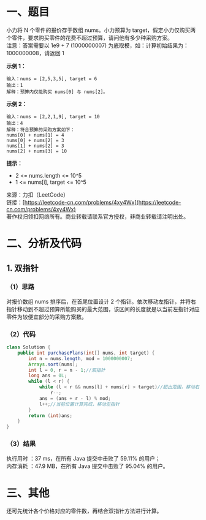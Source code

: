 # 一、题目
小力将 N 个零件的报价存于数组 nums。小力预算为 target，假定小力仅购买两个零件，要求购买零件的花费不超过预算，请问他有多少种采购方案。      
注意：答案需要以 1e9 + 7 (1000000007) 为底取模，如：计算初始结果为：1000000008，请返回 1       
      
**示例 1：**     
```
输入：nums = [2,5,3,5], target = 6
输出：1
解释：预算内仅能购买 nums[0] 与 nums[2]。
```
**示例 2：**     
```
输入：nums = [2,2,1,9], target = 10
输出：4
解释：符合预算的采购方案如下：
nums[0] + nums[1] = 4
nums[0] + nums[2] = 3
nums[1] + nums[2] = 3
nums[2] + nums[3] = 10
```
**提示：**     
- 2 <= nums.length <= 10^5
- 1 <= nums[i], target <= 10^5
       
来源：力扣（LeetCode）       
链接：[https://leetcode-cn.com/problems/4xy4Wx](https://leetcode-cn.com/problems/4xy4Wx)        
著作权归领扣网络所有。商业转载请联系官方授权，非商业转载请注明出处。      
# 二、分析及代码    
## 1. 双指针
### （1）思路
对报价数组 nums 排序后，在首尾位置设计 2 个指针。依次移动左指针，并将右指针移动到不超过预算所能购买的最大范围，该区间的长度就是以当前左指针对应零件为较便宜部分的采购方案数。      
### （2）代码
```java
class Solution {
    public int purchasePlans(int[] nums, int target) {
        int n = nums.length, mod = 1000000007;
        Arrays.sort(nums);
        int l = 0, r = n - 1;//双指针
        long ans = 0L;
        while (l < r) {
            while (l < r && nums[l] + nums[r] > target)//超出范围，移动右指针
                r--;
            ans = (ans + r - l) % mod;
            l++;//当前位置计算完成，移动左指针
        }
        return (int)ans;
    }
}
```
### （3）结果
执行用时 ：37 ms，在所有 Java 提交中击败了 59.11% 的用户；    
内存消耗 ：47.9 MB，在所有 Java 提交中击败了 95.04% 的用户。      
# 三、其他
还可先统计各个价格对应的零件数，再结合双指针方法进行计算。  
